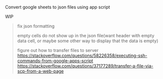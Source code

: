 Convert google sheets to json files using app script

WIP 

> fix json formatting 
> 
> empty cells do not show up in the json file(want header with empty data cell, or maybe some other way to display that the data is empty) 
> 
> figure out how to transfer files to server https://stackoverflow.com/questions/58226358/executing-ssh-commands-from-google-apps-script https://stackoverflow.com/questions/37177289/transfer-a-file-via-scp-from-a-web-page

